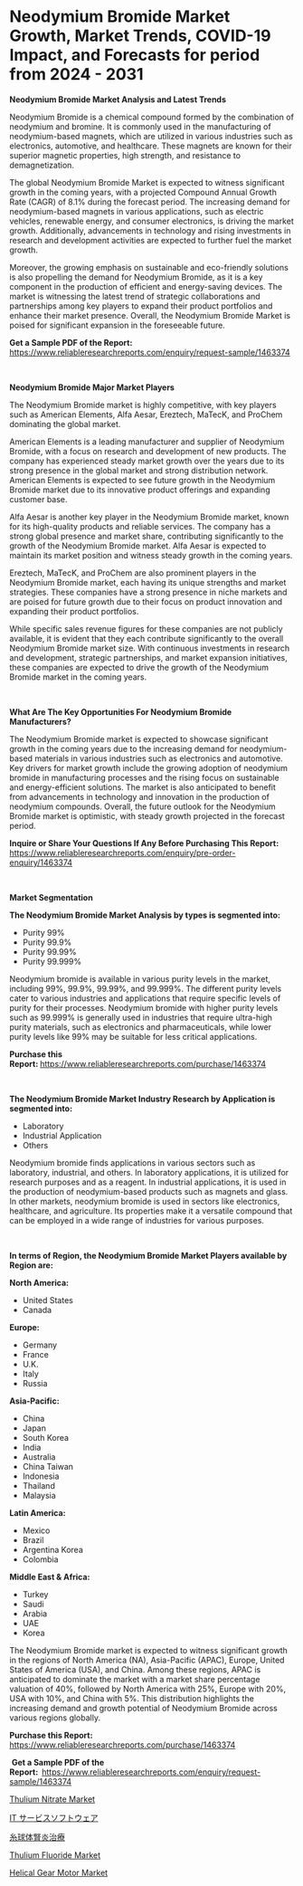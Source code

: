 <p><h1>Neodymium Bromide Market Growth, Market Trends, COVID-19 Impact, and Forecasts for period from 2024 - 2031</h1></p><p><strong>Neodymium Bromide Market Analysis and Latest Trends</strong></p>
<p><p>Neodymium Bromide is a chemical compound formed by the combination of neodymium and bromine. It is commonly used in the manufacturing of neodymium-based magnets, which are utilized in various industries such as electronics, automotive, and healthcare. These magnets are known for their superior magnetic properties, high strength, and resistance to demagnetization.</p><p>The global Neodymium Bromide Market is expected to witness significant growth in the coming years, with a projected Compound Annual Growth Rate (CAGR) of 8.1% during the forecast period. The increasing demand for neodymium-based magnets in various applications, such as electric vehicles, renewable energy, and consumer electronics, is driving the market growth. Additionally, advancements in technology and rising investments in research and development activities are expected to further fuel the market growth.</p><p>Moreover, the growing emphasis on sustainable and eco-friendly solutions is also propelling the demand for Neodymium Bromide, as it is a key component in the production of efficient and energy-saving devices. The market is witnessing the latest trend of strategic collaborations and partnerships among key players to expand their product portfolios and enhance their market presence. Overall, the Neodymium Bromide Market is poised for significant expansion in the foreseeable future.</p></p>
<p><strong>Get a Sample PDF of the Report:&nbsp;</strong> <a href="https://www.reliableresearchreports.com/enquiry/request-sample/1463374">https://www.reliableresearchreports.com/enquiry/request-sample/1463374</a></p>
<p>&nbsp;</p>
<p><strong>Neodymium Bromide Major Market Players</strong></p>
<p><p>The Neodymium Bromide market is highly competitive, with key players such as American Elements, Alfa Aesar, Ereztech, MaTecK, and ProChem dominating the global market.</p><p>American Elements is a leading manufacturer and supplier of Neodymium Bromide, with a focus on research and development of new products. The company has experienced steady market growth over the years due to its strong presence in the global market and strong distribution network. American Elements is expected to see future growth in the Neodymium Bromide market due to its innovative product offerings and expanding customer base.</p><p>Alfa Aesar is another key player in the Neodymium Bromide market, known for its high-quality products and reliable services. The company has a strong global presence and market share, contributing significantly to the growth of the Neodymium Bromide market. Alfa Aesar is expected to maintain its market position and witness steady growth in the coming years.</p><p>Ereztech, MaTecK, and ProChem are also prominent players in the Neodymium Bromide market, each having its unique strengths and market strategies. These companies have a strong presence in niche markets and are poised for future growth due to their focus on product innovation and expanding their product portfolios.</p><p>While specific sales revenue figures for these companies are not publicly available, it is evident that they each contribute significantly to the overall Neodymium Bromide market size. With continuous investments in research and development, strategic partnerships, and market expansion initiatives, these companies are expected to drive the growth of the Neodymium Bromide market in the coming years.</p></p>
<p>&nbsp;</p>
<p><strong>What Are The Key Opportunities For Neodymium Bromide Manufacturers?</strong></p>
<p><p>The Neodymium Bromide market is expected to showcase significant growth in the coming years due to the increasing demand for neodymium-based materials in various industries such as electronics and automotive. Key drivers for market growth include the growing adoption of neodymium bromide in manufacturing processes and the rising focus on sustainable and energy-efficient solutions. The market is also anticipated to benefit from advancements in technology and innovation in the production of neodymium compounds. Overall, the future outlook for the Neodymium Bromide market is optimistic, with steady growth projected in the forecast period.</p></p>
<p><strong>Inquire or Share Your Questions If Any Before Purchasing This Report:</strong> <a href="https://www.reliableresearchreports.com/enquiry/pre-order-enquiry/1463374">https://www.reliableresearchreports.com/enquiry/pre-order-enquiry/1463374</a></p>
<p>&nbsp;</p>
<p><strong>Market Segmentation</strong></p>
<p><strong>The Neodymium Bromide Market Analysis by types is segmented into:</strong></p>
<p><ul><li>Purity 99%</li><li>Purity 99.9%</li><li>Purity 99.99%</li><li>Purity 99.999%</li></ul></p>
<p><p>Neodymium bromide is available in various purity levels in the market, including 99%, 99.9%, 99.99%, and 99.999%. The different purity levels cater to various industries and applications that require specific levels of purity for their processes. Neodymium bromide with higher purity levels such as 99.999% is generally used in industries that require ultra-high purity materials, such as electronics and pharmaceuticals, while lower purity levels like 99% may be suitable for less critical applications.</p></p>
<p><strong>Purchase this Report:&nbsp;</strong><a href="https://www.reliableresearchreports.com/purchase/1463374">https://www.reliableresearchreports.com/purchase/1463374</a></p>
<p>&nbsp;</p>
<p><strong>The Neodymium Bromide Market Industry Research by Application is segmented into:</strong></p>
<p><ul><li>Laboratory</li><li>Industrial Application</li><li>Others</li></ul></p>
<p><p>Neodymium bromide finds applications in various sectors such as laboratory, industrial, and others. In laboratory applications, it is utilized for research purposes and as a reagent. In industrial applications, it is used in the production of neodymium-based products such as magnets and glass. In other markets, neodymium bromide is used in sectors like electronics, healthcare, and agriculture. Its properties make it a versatile compound that can be employed in a wide range of industries for various purposes.</p></p>
<p>&nbsp;</p>
<p><strong>In terms of Region, the Neodymium Bromide Market Players available by Region are:</strong></p>
<p>
    <p> <strong> North America: </strong>
        <ul>
            <li>United States</li>
            <li>Canada</li>
        </ul>
        </p> 
    <p> <strong> Europe: </strong>
        <ul>
            <li>Germany</li>
            <li>France</li>
            <li>U.K.</li>
            <li>Italy</li>
            <li>Russia</li>
        </ul>
        </p> 
    <p> <strong> Asia-Pacific: </strong>
        <ul>
            <li>China</li>
            <li>Japan</li>
            <li>South Korea</li>
            <li>India</li>
            <li>Australia</li>
            <li>China Taiwan</li>
            <li>Indonesia</li>
            <li>Thailand</li>
            <li>Malaysia</li>
        </ul>
        </p> 
    <p> <strong> Latin America: </strong>
        <ul>
            <li>Mexico</li>
            <li>Brazil</li>
            <li>Argentina Korea</li>
            <li>Colombia</li>
        </ul>
        </p> 
    <p> <strong> Middle East & Africa: </strong>
        <ul>
            <li>Turkey</li>
            <li>Saudi</li>
            <li>Arabia</li>
            <li>UAE</li>
            <li>Korea</li>
        </ul>
    </p>
    </p>
<p><p>The Neodymium Bromide market is expected to witness significant growth in the regions of North America (NA), Asia-Pacific (APAC), Europe, United States of America (USA), and China. Among these regions, APAC is anticipated to dominate the market with a market share percentage valuation of 40%, followed by North America with 25%, Europe with 20%, USA with 10%, and China with 5%. This distribution highlights the increasing demand and growth potential of Neodymium Bromide across various regions globally.</p></p>
<p><strong>Purchase this Report: </strong><a href="https://www.reliableresearchreports.com/purchase/1463374">https://www.reliableresearchreports.com/purchase/1463374</a></p>
<p>&nbsp;<strong>Get a Sample PDF of the Report:&nbsp;&nbsp;</strong><a href="https://www.reliableresearchreports.com/enquiry/request-sample/1463374">https://www.reliableresearchreports.com/enquiry/request-sample/1463374</a></p>
<p><strong></strong></p>
<p><p><a href="https://github.com/wwwkeltoum/Market-Research-Report-List-2/blob/main/thulium-nitrate-market.md">Thulium Nitrate Market</a></p><p><a href="https://medium.com/@jefferyyan895/it%E3%82%B5%E3%83%BC%E3%83%93%E3%82%B9%E3%82%BD%E3%83%95%E3%83%88%E3%82%A6%E3%82%A7%E3%82%A2%E5%B8%82%E5%A0%B4%E5%B1%95%E6%9C%9B-%E6%A5%AD%E7%95%8C%E6%A6%82%E6%B3%81%E3%81%8A%E3%82%88%E3%81%B3%E4%BA%88%E6%B8%AC-2024%E5%B9%B4%E3%81%8B%E3%82%892031%E5%B9%B4-e632652475cb">IT サービスソフトウェア</a></p><p><a href="https://medium.com/@matteills7854/%E7%B3%B8%E7%90%83%E4%BD%93%E8%85%8E%E7%82%8E%E6%B2%BB%E7%99%82%E5%B8%82%E5%A0%B4%E5%B1%95%E6%9C%9B-%E6%A5%AD%E7%95%8C%E6%A6%82%E8%A6%81%E3%81%A8%E4%BA%88%E6%B8%AC-2024%E5%B9%B4-2031%E5%B9%B4-c8b6d59a6a59">糸球体腎炎治療</a></p><p><a href="https://github.com/gamblestampleyjenny50m5sl6/Market-Research-Report-List-1/blob/main/thulium-fluoride-market.md">Thulium Fluoride Market</a></p><p><a href="https://issuu.com/reportprime-2/docs/helical-gear-motor-market-size-2030.pptx">Helical Gear Motor Market</a></p></p>